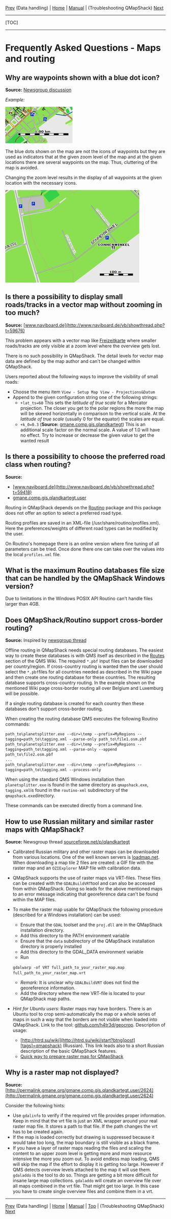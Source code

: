[Prev](DocFaqHandling) (Data handling) | [Home](Home) | [Manual](DocMain) | (Troubleshooting QMapShack) [Next](TroubleShooting)
- - -
[TOC]
- - -

# Frequently Asked Questions - Maps and routing

## Why are waypoints shown with a blue dot icon?

**Source:** [Newsgroup discussion](https://sourceforge.net/p/qlandkartegt/mailman/message/35441910/)

_Example:_

![Blue dots](images/DocFaq/BlueDots.jpg)

The blue dots shown on the map are not the icons of waypoints but they are used as indicators that at the given zoom level
of the map and at the given locations there are several waypoints on the map. Thus, cluttering of the map is avoided.

Changing the zoom level results in the display of all waypoints at the given location with the necessary icons.

![No Blue dots](images/DocFaq/NoBlueDots.jpg)


## Is there a possibility to display small roads/tracks in a vector map without zooming in too much?

**Source:** [www.naviboard.de](http://www.naviboard.de/vb/showthread.php?t=59676)

This problem appears with a vector map like [Freizeitkarte](http://www.freizeitkarte-osm.de/) where smaller 
roads/tracks are only visible at a zoom level where the overview gets lost.

There is no such possibility in QMapShack. The detail levels for vector map data are defined by the map author and can't be
changed within QMapShack.

Users reported about the following ways to improve the visibility of small roads:

* Choose the menu item `View - Setup Map View - Projections&Datum`
* Append to the given configuration string one of the following strings:
  * `+lat_ts=60` This sets the *latitude of true scale* for a Mercator projection. The closer you get to the polar regions the more the map will be skewed horizontally in comparison to the vertical scale. At the *latitude of true scale* (usually 0 for the equator) the scales are equal.
  * `+k_0=0.3` (**Source:** [gmane.comp.gis.qlandkartegt](http://permalink.gmane.org/gmane.comp.gis.qlandkartegt.user/2688))  This is an additional scale factor on the normal scale. A value of 1.0 will have no effect. Try to increase or decrease the given value to get the wanted result

## Is there a possibility to choose the preferred road class when routing?

**Source:** 
 * [www.naviboard.de](http://www.naviboard.de/vb/showthread.php?t=59418)
 * [gmane.comp.gis.qlandkartegt.user](http://permalink.gmane.org/gmane.comp.gis.qlandkartegt.user/2626)

Routing in QMapShack depends on the [Routino](http://routino.org) package and this package does not offer an option to select a preferred road type.

Routing profiles are saved in an XML-file (/usr/share/routino/profiles.xml). Here the preferences/weights of 
different road types can be modified by the user.

On Routino's homepage there is an online version where fine
tuning of all parameters can be tried. Once done there one can take over the values into the local `profiles.xml` file.

## What is the maximum Routino databases file size that can be handled by the QMapShack Windows version?

Due to limitations in the Windows POSIX API Routino can't handle files larger than 4GB.

## Does QMapShack/Routino support cross-border routing?

**Source:** Inspired by [newsgroup thread](https://sourceforge.net/p/qlandkartegt/mailman/qlandkartegt-users/thread/1450466213.2419.8.camel%40knibb.myzen.co.uk/#msg34706080)

Offline routing in QMapShack needs special routing databases. The easiest way to create these databases is with QMS itself
as described in the [Routes](DocGisItemsRte) section of the QMS Wiki. The required `*.pbf` input files can be downloaded per country/region.
If cross-country routing is wanted then the user should select the `*.pbf`files for all countries needed as described in the Wiki page
and then create one routing database for these countries. The resulting database supports cross-country routing. In the example shown
on the mentioned Wiki page cross-border routing all over Belgium and Luxemburg will be possible. 

If a single routing database is created for each country then these databases don't support cross-border routing.

When creating the routing database QMS executes the following Routino commands:

    path_to\planetsplitter.exe --dir=\temp --prefix=MyRegions --tagging=path_to\tagging.xml --parse-only path_to\file1.osm.pbf 
    path_to\planetsplitter.exe --dir=\temp --prefix=MyRegions --tagging=path_to\tagging.xml --parse-only --append path_to\file2.osm.pbf 
    ...
    path_to\planetsplitter.exe --dir=\temp --prefix=MyRegions --tagging=path_to\tagging.xml --process-only    

When using the standard QMS Windows installation then `planetsplitter.exe` is found in the same directory as `qmapshack.exe`,
`tagging.xml`is found in the `routino-xml` subdirectory of the `qmapshack.exe`directory.
    
These commands can be executed directly from a command line.
    
## How to use Russian military and similar raster maps with QMapShack?

**Source:** Newsgroup thread [sourceforge.net/p/qlandkartegt](https://sourceforge.net/p/qlandkartegt/mailman/message/34518807/)

* Calibrated Russian military and other raster maps can be downloaded from various locations.
One of the well known servers is [loadmap.net](http://loadmap.net). When downloading a map tile 2 files are created:
a GIF file with the raster map and an `OZIExplorer` MAP file with calibration data.

* QMapShack supports the use of raster maps via VRT-files. These files can be created with the `GDALBuildVRT`tool
and can also be accessed from within QMapShack.
Doing so leads for the above mentioned maps to an error message indicating that
georeference data can't be found within the MAP files. 

* To make the raster map usable for QMapShack the following procedure (described for a Windows installation) can be used:
    * Ensure that the `GDAL` toolset and the `proj.dll` are in the QMapShack installation directory.
    * Add this directory to the PATH environment variable
    * Ensure that the `data` subdirectory of the QMapShack installation directory is properly installed
    * Add this directory to the GDAL_DATA environment variable
    * Run 
    
    `gdalwarp -of VRT full_path_to_your_raster_map.map full_path_to_your_raster_map.vrt`

    * _Remark:_ It is unclear why `GDALBuildVRT` does not find the georeference information. 
    * Add the directory where the new VRT-file is located to your QMapShack map paths.
    
* _Hint for Ubuntu users:_ Raster maps may have borders. There is an Ubuntu tool to crop semi-automatically the map or a whole series of maps in such a way that the borders are not visible when loaded into QMapShack. Link to the tool: [github.com/h4tr3d/geocrop](https://github.com/h4tr3d/geocrop). Description of usage: 
    * [http://htrd.su/wiki](http://htrd.su/wiki/start?btng[post][tags]=qmapshack) (Russian). This link leads also to a short Russian description of the basic QMapShack features.
    * [Quick way to prepare raster map for QMapShack](QuickWayToPrepareRasterMapForQMapShack)

## Why is a raster map not displayed?   
  
**Source:** [http://permalink.gmane.org/gmane.comp.gis.qlandkartegt.user/2624](http://permalink.gmane.org/gmane.comp.gis.qlandkartegt.user/2624)

Consider the following hints:
* Use `gdalinfo` to verify if the required vrt file provides proper information. Keep in mind that the vrt file 
  is just an XML wrapper around your
  real raster map file. It stores a path to that file. If the path changes
  the vrt has to be created again.
* If the map is loaded correctly but drawing is suppressed because it
  would take too long, the map boundary is still visible as a black frame. 
* If you have a layer of raster maps reading the files and scaling the content to an upper zoom level is 
  getting more and more resource intensive the more you zoom out. To avoid endless map loading, QMS will 
  skip the map if the effort to display it is getting too large.
  However if QMS detects overview levels attached to the map it will use them. `gdaladdo` is the tool to do so. 
  Things are getting a bit more difficult for insane large map collections. `gdaladdo` will create an overview 
  file over all maps combined in the vrt file. That might get too large. In this case you have to create single
  overview files and combine them in a vrt. 

- - -
[Prev](DocFaqHandling) (Data handling) | [Home](Home) | [Manual](DocMain) | [Top](#) | (Troubleshooting QMapShack) [Next](TroubleShooting)
